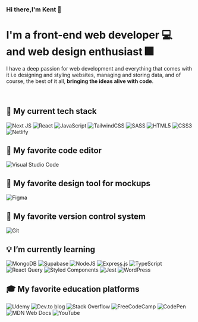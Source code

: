 ### Hi there,I'm Kent 👋

# I'm a front-end web developer 💻 and web design enthusiast 🎆

I have a deep passion for web development and everything that comes with it i.e designing and styling websites, managing and storing data, and of course, the best of it all, **bringing the ideas alive with code**.

<br/>

## 👜 My current tech stack
![Next JS](https://img.shields.io/badge/Next-black?style=for-the-badge&logo=next.js&logoColor=white)
![React](https://img.shields.io/badge/react-%2320232a.svg?style=for-the-badge&logo=react&logoColor=%2361DAFB)
![JavaScript](https://img.shields.io/badge/javascript-%23323330.svg?style=for-the-badge&logo=javascript&logoColor=%23F7DF1E)
![TailwindCSS](https://img.shields.io/badge/tailwindcss-%2338B2AC.svg?style=for-the-badge&logo=tailwind-css&logoColor=white)
![SASS](https://img.shields.io/badge/SASS-hotpink.svg?style=for-the-badge&logo=SASS&logoColor=white)
![HTML5](https://img.shields.io/badge/html5-%23E34F26.svg?style=for-the-badge&logo=html5&logoColor=white)
![CSS3](https://img.shields.io/badge/css3-%231572B6.svg?style=for-the-badge&logo=css3&logoColor=white)
![Netlify](https://img.shields.io/badge/netlify-%23000000.svg?style=for-the-badge&logo=netlify&logoColor=#00C7B7)


## 📝 My favorite code editor
![Visual Studio Code](https://img.shields.io/badge/Visual%20Studio%20Code-0078d7.svg?style=for-the-badge&logo=visual-studio-code&logoColor=white)


## 🎉 My favorite design tool for mockups
![Figma](https://img.shields.io/badge/figma-%23F24E1E.svg?style=for-the-badge&logo=figma&logoColor=white)


## 📑 My favorite version control system
![Git](https://img.shields.io/badge/git-%23F05033.svg?style=for-the-badge&logo=git&logoColor=white)


## 💡 I’m currently learning
![MongoDB](https://img.shields.io/badge/MongoDB-%234ea94b.svg?style=for-the-badge&logo=mongodb&logoColor=white)
![Supabase](https://img.shields.io/badge/Supabase-3ECF8E?style=for-the-badge&logo=supabase&logoColor=white)
![NodeJS](https://img.shields.io/badge/node.js-6DA55F?style=for-the-badge&logo=node.js&logoColor=white)
![Express.js](https://img.shields.io/badge/express.js-%23404d59.svg?style=for-the-badge&logo=express&logoColor=%2361DAFB)
![TypeScript](https://img.shields.io/badge/typescript-%23007ACC.svg?style=for-the-badge&logo=typescript&logoColor=white)
![React Query](https://img.shields.io/badge/-React%20Query-FF4154?style=for-the-badge&logo=react%20query&logoColor=white)
![Styled Components](https://img.shields.io/badge/styled--components-DB7093?style=for-the-badge&logo=styled-components&logoColor=white)
![Jest](https://img.shields.io/badge/-jest-%23C21325?style=for-the-badge&logo=jest&logoColor=white)
![WordPress](https://img.shields.io/badge/WordPress-%23117AC9.svg?style=for-the-badge&logo=WordPress&logoColor=white)


## 🎓 My favorite education platforms
![Udemy](https://img.shields.io/badge/Udemy-A435F0?style=for-the-badge&logo=Udemy&logoColor=white)
![Dev.to blog](https://img.shields.io/badge/dev.to-0A0A0A?style=for-the-badge&logo=dev.to&logoColor=white)
![Stack Overflow](https://img.shields.io/badge/-Stackoverflow-FE7A16?style=for-the-badge&logo=stack-overflow&logoColor=white)
![FreeCodeCamp](https://img.shields.io/badge/Freecodecamp-%23123.svg?&style=for-the-badge&logo=freecodecamp&logoColor=green)
![CodePen](https://img.shields.io/badge/Codepen-000000?style=for-the-badge&logo=codepen&logoColor=white)
![MDN Web Docs](https://img.shields.io/badge/MDN_Web_Docs-black?style=for-the-badge&logo=mdnwebdocs&logoColor=white)
![YouTube](https://img.shields.io/badge/YOUTUBE-%23FF0000.svg?style=for-the-badge&logo=YouTube&logoColor=white)

  





<!--
**kentntwari/kentntwari** is a ✨ _special_ ✨ repository because its `README.md` (this file) appears on your GitHub profile.

Here are some ideas to get you started:

-  ...
-  ...
- 👯 I’m looking to collaborate on ...
- 🤔 I’m looking for help with ...
- 💬 Ask me about ...
- 📫 How to reach me: ...
- 😄 Pronouns: ...
- ⚡ Fun fact: ...
-->
